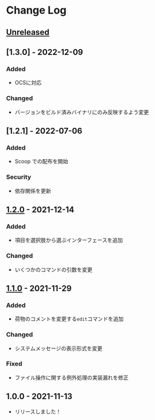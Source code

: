 # Change Log

## [Unreleased]

## [1.3.0] - 2022-12-09

### Added

- OCSに対応

### Changed

- バージョンをビルド済みバイナリにのみ反映するよう変更

## [1.2.1] - 2022-07-06

### Added

- Scoop での配布を開始

### Security

- 依存関係を更新

## [1.2.0] - 2021-12-14

### Added

- 項目を選択肢から選ぶインターフェースを追加

### Changed

- いくつかのコマンドの引数を変更

## [1.1.0] - 2021-11-29

### Added

- 荷物のコメントを変更する`edit`コマンドを追加

### Changed

- システムメッセージの表示形式を変更

### Fixed

- ファイル操作に関する例外処理の実装漏れを修正

## 1.0.0 - 2021-11-13

- リリースしました！

[unreleased]: https://github.com/arrow2nd/nimotsu/compare/v1.2.0...HEAD
[1.2.0]: https://github.com/arrow2nd/nimotsu/compare/v1.1.0...v1.2.0
[1.1.0]: https://github.com/arrow2nd/nimotsu/compare/v1.0.0...v1.1.0
